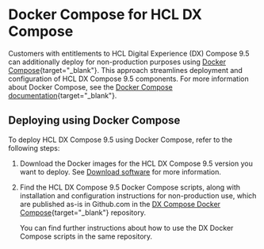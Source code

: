 
# Docker Compose for HCL DX Compose

Customers with entitlements to HCL Digital Experience (DX) Compose 9.5 can additionally deploy for non-production purposes using [Docker Compose](https://docs.docker.com/compose/){target="_blank"}. This approach streamlines deployment and configuration of HCL DX Compose 9.5 components. For more information about Docker Compose, see the [Docker Compose documentation](https://docs.docker.com/compose/){target="_blank"}.

## Deploying using Docker Compose

To deploy HCL DX Compose 9.5 using Docker Compose, refer to the following steps:

1. Download the Docker images for the HCL DX Compose 9.5 version you want to deploy. See [Download software](../../getting_started/download/index.md) for more information.

2. Find the HCL DX Compose 9.5 Docker Compose scripts, along with installation and configuration instructions for non-production use, which are published as-is in Github.com in the [DX Compose Docker Compose](https://github.com/HCL-TECH-SOFTWARE/dx-compose-docker-compose){target="_blank"} repository.

    You can find further instructions about how to use the DX Docker Compose scripts in the same repository.
